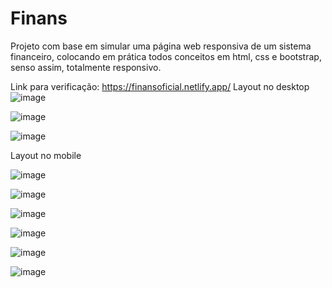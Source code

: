 # Finans
Projeto com base em simular uma página web responsiva de um sistema financeiro, colocando em prática todos conceitos em html, css e bootstrap, senso assim, totalmente responsivo.

Link para verificação: https://finansoficial.netlify.app/
Layout no desktop
![image](https://user-images.githubusercontent.com/54048170/139283299-053c24c1-321e-4101-a4c6-3b0b78ec2f3b.png)

![image](https://user-images.githubusercontent.com/54048170/139283321-7db536a8-ab08-4e8a-b9d8-65a97ea15a5c.png)

![image](https://user-images.githubusercontent.com/54048170/139283358-f33a5353-7467-4ff3-b66c-bb293243b49a.png)

Layout no mobile

![image](https://user-images.githubusercontent.com/54048170/139283637-776acce1-4f20-4bb2-8ee5-ee207aefd1e3.png)

![image](https://user-images.githubusercontent.com/54048170/139283671-39889626-5dfc-4b9b-87f3-77033cf4be3b.png)

![image](https://user-images.githubusercontent.com/54048170/139283704-5cc69888-5537-4c0c-a298-16306b42ebea.png)

![image](https://user-images.githubusercontent.com/54048170/139283720-b8139683-fad5-4c17-84f6-a60dc03a2a6a.png)

![image](https://user-images.githubusercontent.com/54048170/139283744-8ff05bcf-8c85-4af6-bfe4-cece9af5802d.png)

![image](https://user-images.githubusercontent.com/54048170/139283773-c1caff3d-dec8-4203-a80f-9eb18f0d9c28.png)
